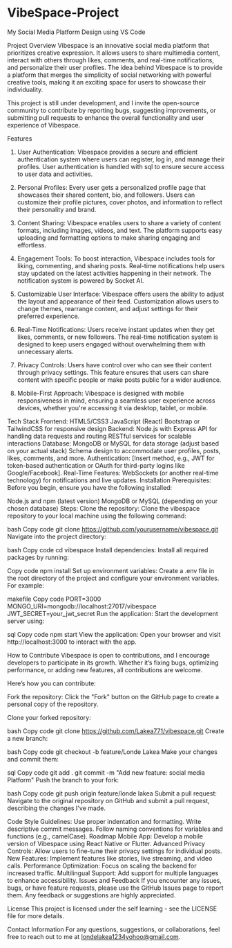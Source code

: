 # VibeSpace-Project
My Social Media Platform Design using VS Code

Project Overview
Vibespace is an innovative social media platform that prioritizes creative expression. It allows users to share multimedia content, interact with others through likes, comments, and real-time notifications, and personalize their user profiles. The idea behind Vibespace is to provide a platform that merges the simplicity of social networking with powerful creative tools, making it an exciting space for users to showcase their individuality.

This project is still under development, and I invite the open-source community to contribute by reporting bugs, suggesting improvements, or submitting pull requests to enhance the overall functionality and user experience of Vibespace.

Features
1. User Authentication:
Vibespace provides a secure and efficient authentication system where users can register, log in, and manage their profiles. User authentication is handled with sql to ensure secure access to user data and activities.

2. Personal Profiles:
Every user gets a personalized profile page that showcases their shared content, bio, and followers. Users can customize their profile pictures, cover photos, and information to reflect their personality and brand.

3. Content Sharing:
Vibespace enables users to share a variety of content formats, including images, videos, and text. The platform supports easy uploading and formatting options to make sharing engaging and effortless.

4. Engagement Tools:
To boost interaction, Vibespace includes tools for liking, commenting, and sharing posts. Real-time notifications help users stay updated on the latest activities happening in their network. The notification system is powered by Socket AI.

5. Customizable User Interface:
Vibespace offers users the ability to adjust the layout and appearance of their feed. Customization allows users to change themes, rearrange content, and adjust settings for their preferred experience.

6. Real-Time Notifications:
Users receive instant updates when they get likes, comments, or new followers. The real-time notification system is designed to keep users engaged without overwhelming them with unnecessary alerts.

7. Privacy Controls:
Users have control over who can see their content through privacy settings. This feature ensures that users can share content with specific people or make posts public for a wider audience.

8. Mobile-First Approach:
Vibespace is designed with mobile responsiveness in mind, ensuring a seamless user experience across devices, whether you're accessing it via desktop, tablet, or mobile.

Tech Stack
Frontend:
HTML5/CSS3
JavaScript (React)
Bootstrap or TailwindCSS for responsive design
Backend:
Node.js with Express
API for handling data requests and routing
RESTful services for scalable interactions
Database:
MongoDB or MySQL for data storage (adjust based on your actual stack)
Schema design to accommodate user profiles, posts, likes, comments, and more.
Authentication:
[Insert method, e.g., JWT for token-based authentication or OAuth for third-party logins like Google/Facebook].
Real-Time Features:
WebSockets (or another real-time technology) for notifications and live updates.
Installation
Prerequisites:
Before you begin, ensure you have the following installed:

Node.js and npm (latest version)
MongoDB or MySQL (depending on your chosen database)
Steps:
Clone the repository:
Clone the vibespace repository to your local machine using the following command:

bash
Copy code
git clone https://github.com/yourusername/vibespace.git
Navigate into the project directory:

bash
Copy code
cd vibespace
Install dependencies:
Install all required packages by running:

Copy code
npm install
Set up environment variables:
Create a .env file in the root directory of the project and configure your environment variables. For example:

makefile
Copy code
PORT=3000
MONGO_URI=mongodb://localhost:27017/vibespace
JWT_SECRET=your_jwt_secret
Run the application:
Start the development server using:

sql
Copy code
npm start
View the application:
Open your browser and visit http://localhost:3000 to interact with the app.

How to Contribute
Vibespace is open to contributions, and I encourage developers to participate in its growth. Whether it’s fixing bugs, optimizing performance, or adding new features, all contributions are welcome.

Here’s how you can contribute:

Fork the repository:
Click the "Fork" button on the GitHub page to create a personal copy of the repository.

Clone your forked repository:

bash
Copy code
git clone https://github.com/Lakea771/vibespace.git
Create a new branch:

bash
Copy code
git checkout -b feature/Londe Lakea
Make your changes and commit them:

sql
Copy code
git add .
git commit -m "Add new feature: social media Platform"
Push the branch to your fork:

bash
Copy code
git push origin feature/londe lakea
Submit a pull request:
Navigate to the original repository on GitHub and submit a pull request, describing the changes I've made.

Code Style Guidelines:
Use proper indentation and formatting.
Write descriptive commit messages.
Follow naming conventions for variables and functions (e.g., camelCase).
Roadmap
Mobile App: Develop a mobile version of Vibespace using React Native or Flutter.
Advanced Privacy Controls: Allow users to fine-tune their privacy settings for individual posts.
New Features: Implement features like stories, live streaming, and video calls.
Performance Optimization: Focus on scaling the backend for increased traffic.
Multilingual Support: Add support for multiple languages to enhance accessibility.
Issues and Feedback
If you encounter any issues, bugs, or have feature requests, please use the GitHub Issues page to report them. Any feedback or suggestions are highly appreciated.

License
This project is licensed under the self learning - see the LICENSE file for more details.

Contact Information
For any questions, suggestions, or collaborations, feel free to reach out to me at londelakea1234yohoo@gmail.com.
